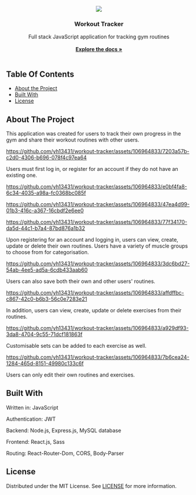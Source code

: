 <p align="center">
  <img src="https://github.com/yh13431/workout-tracker/assets/106964833/810b8220-a3a0-4247-9694-db462e897e1e" />
  <h3 align="center">Workout Tracker</h3>
  <p align="center">
    Full stack JavaScript application for tracking gym routines
    <br/>
    <br/>
    <a href="https://github.com/yh13431/ReadME-Generator"><strong>Explore the docs »</strong></a>
    <br/>
    <br/>
  </p>
</p>



## Table Of Contents

* [About the Project](#about-the-project)
* [Built With](#built-with)
* [License](#license)

## About The Project

This application was created for users to track their own progress in the gym and share their workout routines with other users.


https://github.com/yh13431/workout-tracker/assets/106964833/7203a57b-c2d0-4306-b696-078f4c97ea64


Users must first log in, or register for an account if they do not have an existing one.


https://github.com/yh13431/workout-tracker/assets/106964833/e0bf4fa8-6c34-4035-a98a-fc0368bc085f


https://github.com/yh13431/workout-tracker/assets/106964833/47ea4d99-01b3-416c-a367-16cbdf2e6ee0


https://github.com/yh13431/workout-tracker/assets/106964833/77f34170-da5d-44c1-b7a4-87bd876a1b32


Upon registering for an account and logging in, users can view, create, update or delete their own routines. Users have a variety of muscle groups to choose from for categorisation.


https://github.com/yh13431/workout-tracker/assets/106964833/3dc6bd27-54ab-4ee5-ad5a-6cdb433aab60


Users can also save both their own and other users' routines.


https://github.com/yh13431/workout-tracker/assets/106964833/affdffbc-c867-42c0-b6b3-56c0e7283e21


In addition, users can view, create, update or delete exercises from their routines.


https://github.com/yh13431/workout-tracker/assets/106964833/a929df93-3da8-4704-9c55-71dcf181863f


Customisable sets can be added to each exercise as well.


https://github.com/yh13431/workout-tracker/assets/106964833/7b6cea24-1284-465d-8151-49980c133c6f


Users can only edit their own routines and exercises.

## Built With

Written in: JavaScript

Authentication: JWT

Backend: Node.js, Express.js, MySQL database

Frontend: React.js, Sass

Routing: React-Router-Dom, CORS, Body-Parser

## License

Distributed under the MIT License. See [LICENSE](https://github.com/yh13431/ReadME-Generator/blob/main/LICENSE.md) for more information.
